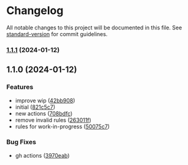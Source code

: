 # Changelog

All notable changes to this project will be documented in this file. See [standard-version](https://github.com/conventional-changelog/standard-version) for commit guidelines.

### [1.1.1](https://github.com/t18n/better-commit-workflow/compare/v1.1.0...v1.1.1) (2024-01-12)

## 1.1.0 (2024-01-12)


### Features

* improve wip ([42bb908](https://github.com/t18n/better-commit-workflow/commit/42bb9080b487e6739829e50b36384c0b98b2e4e6))
* initial ([821c5c7](https://github.com/t18n/better-commit-workflow/commit/821c5c77ee1fbfd1902ca9ec4c647bc83bb37cef))
* new actions ([708bdfc](https://github.com/t18n/better-commit-workflow/commit/708bdfc399ad7797f27e4a73bc791a38a19fe973))
* remove invalid rules ([263011f](https://github.com/t18n/better-commit-workflow/commit/263011f71d8d3f5187d9d8075c0b649458c48bec))
* rules for work-in-progress ([50075c7](https://github.com/t18n/better-commit-workflow/commit/50075c70e4be692cc8c1f91dd116d1e79dc6151b))


### Bug Fixes

* gh actions ([3970eab](https://github.com/t18n/better-commit-workflow/commit/3970eab3ff76a3b12b48fe77f00d3c250042cdda))
